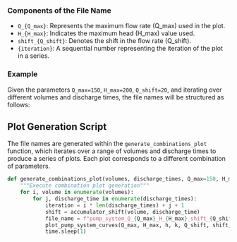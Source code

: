 
### Components of the File Name

- `Q_{Q_max}`: Represents the maximum flow rate (Q_max) used in the plot.
- `H_{H_max}`: Indicates the maximum head (H_max) value used.
- `shift_{Q_shift}`: Denotes the shift in the flow rate (Q_shift).
- `{iteration}`: A sequential number representing the iteration of the plot in a series.

### Example

Given the parameters `Q_max=150`, `H_max=200`, `Q_shift=20`, and iterating over different volumes and discharge times, the file names will be structured as follows:


## Plot Generation Script

The file names are generated within the `generate_combinations_plot` function, which iterates over a range of volumes and discharge times to produce a series of plots. Each plot corresponds to a different combination of parameters.

```python
def generate_combinations_plot(volumes, discharge_times, Q_max=150, H_max=200, h=20, k=0.0025, Q_shift=20):
    """Execute combination plot generation"""
    for i, volume in enumerate(volumes):
        for j, discharge_time in enumerate(discharge_times):
            iteration = i * len(discharge_times) + j + 1
            shift = accumulator_shift(volume, discharge_time)
            file_name = f"pump_system_Q_{Q_max}_H_{H_max}_shift_{Q_shift}_{iteration}.png"
            plot_pump_system_curves(Q_max, H_max, h, k, Q_shift, shift, volume, discharge_time, file_name)
            time.sleep(1)

```
